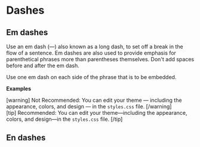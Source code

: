 # Dashes

## Em dashes

Use an em dash (—) also known as a long dash, to set off a break in the flow of a sentence. Em dashes are also used to provide emphasis for parenthetical phrases more than parentheses themselves. Don't add spaces before and after the em dash.

Use one em dash on each side of the phrase that is to be embedded.

**Examples**  

[warning] Not Recommended: You can edit your theme — including the appearance, colors, and design — in the `styles.css` file.  [/warning]  
[tip] Recommended: You can edit your theme—including the appearance, colors, and design—in the `styles.css` file. [/tip]

## En dashes
